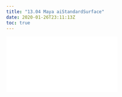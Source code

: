 ```yaml
---
title: "13.04 Maya aiStandardSurface"
date: 2020-01-26T23:11:13Z
toc: true
---
```


![Link to included file content](../../../../3d-modeling/maya/maya-aistandardsurface.md)

